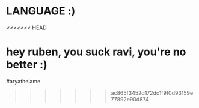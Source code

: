 # LANGUAGE :)
<<<<<<< HEAD

hey ruben, you suck
ravi, you're no better :)
=======
#aryathelame
>>>>>>> ac865f3452d172dc1f9f0d93159e77892e90d874
